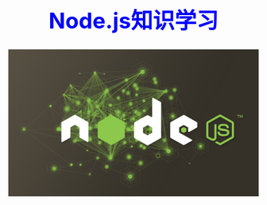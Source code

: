 <h1 style="text-align:center;color:blue;font-size:44px;">Node.js知识学习</h1>

<img width="840" src="../images/node.png" />
